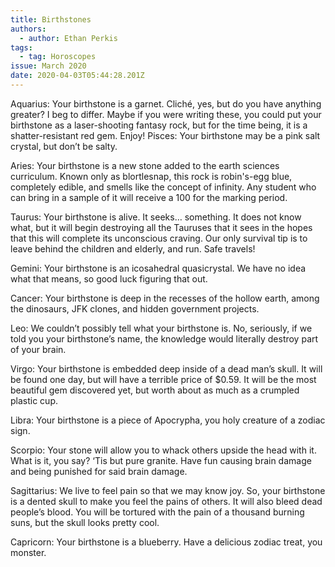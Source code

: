 ```yaml
---
title: Birthstones
authors:
  - author: Ethan Perkis
tags:
  - tag: Horoscopes
issue: March 2020
date: 2020-04-03T05:44:28.201Z
---
```

Aquarius: Your birthstone is a garnet. Cliché, yes, but do you have anything greater? I beg to differ. Maybe if you were writing these, you could put your birthstone as a laser-shooting fantasy rock, but for the time being, it is a shatter-resistant red gem. Enjoy! 
Pisces: Your birthstone may be a pink salt crystal, but don’t be salty.

Aries: Your birthstone is a new stone added to the earth sciences curriculum. Known only as blortlesnap, this rock is robin's-egg blue, completely edible, and smells like the concept of infinity. Any student who can bring in a sample of it will receive a 100 for the marking period.

Taurus: Your birthstone is alive. It seeks… something. It does not know what, but it will begin destroying all the Tauruses that it sees in the hopes that this will complete its unconscious craving. Our only survival tip is to leave behind the children and elderly, and run. Safe travels!

Gemini: Your birthstone is an icosahedral quasicrystal. We have no idea what that means, so good luck figuring that out.

Cancer: Your birthstone is deep in the recesses of the hollow earth, among the dinosaurs, JFK clones, and hidden government projects.

Leo: We couldn’t possibly tell what your birthstone is. No, seriously, if we told you your birthstone’s name, the knowledge would literally destroy part of your brain.

Virgo: Your birthstone is embedded deep inside of a dead man’s skull. It will be found one day, but will have a terrible price of $0.59. It will be the most beautiful gem discovered yet, but worth about as much as a crumpled plastic cup.

Libra: Your birthstone is a piece of Apocrypha, you holy creature of a zodiac sign.

Scorpio: Your stone will allow you to whack others upside the head with it. What is it, you say? ‘Tis but pure granite. Have fun causing brain damage and being punished for said brain damage.

Sagittarius: We live to feel pain so that we may know joy. So, your birthstone is a dented skull to make you feel the pains of others. It will also bleed dead people’s blood. You will be tortured with the pain of a thousand burning suns, but the skull looks pretty cool.

Capricorn: Your birthstone is a blueberry. Have a delicious zodiac treat, you monster.
